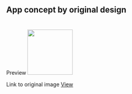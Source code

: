 ## App concept by original design

#

Preview <img src="https://cdn.dribbble.com/userupload/4014298/file/original-e4a84d1f6b77ede776c0a99a2fc658d7.jpg?compress=1&resize=1024x768" width="120" />

Link to original image [View](https://dribbble.com/shots/19908245-Food-App-Design)
